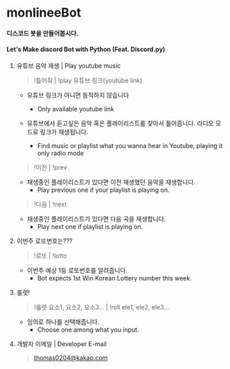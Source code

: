 # monlineeBot

#### 디스코드 봇을 만들어봅시다.
#### Let's Make discord Bot with Python (Feat. Discord.py)



1. 유튜브 음악 재생 | Play youtube music
        
   > !틀어줘 | !play 유튜브 링크(youtube link)
    
   - 유튜브 링크가 아니면 동작하지 않습니다
      * Only available youtube link
       

   - 유튜브에서 듣고싶은 음악 혹은 플레이리스트를 찾아서 틀어줍니다. 라디오 모드로 링크가 재생됩니다.
      * Find music or playlist what you wanna hear in Youtube, playing it only radio mode        


   > !이전 | !prev

   - 재생중인 플레이리스트가 있다면 이전 재생했던 음악을 재생합니다.
     * Play previous one if your playlist is playing on. 


   > !다음 | !next
   
   - 재생중인 플레이리스트가 있다면 다음 곡을 재생합니다.
     * Play next one if playlist is playing on.




2. 이번주 로또번호는???
        
   > !로또 | !lotto
        
   - 이번주 예상 1등 로또번호를 알려줍니다.
       * Bot expects 1st Win Korean Lottery number this week.




3. 룰렛!

   > !룰렛 요소1, 요소2, 요소3... | !roll ele1, ele2, ele3...

   - 임의로 하나를 선택해줍니다.
       * Choose one among what you input.


    
    
4. 개발자 이메일 | Developer E-mail

    > thomas0204@kakao.com
